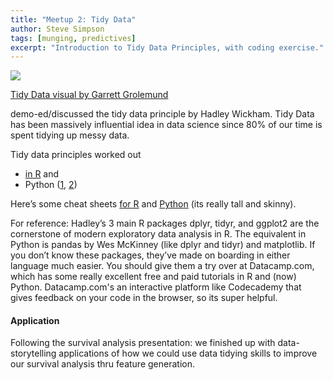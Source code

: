 ```yaml
---
title: "Meetup 2: Tidy Data"
author: Steve Simpson
tags: [munging, predictives]
excerpt: "Introduction to Tidy Data Principles, with coding exercise."
---
```


![](http://garrettgman.github.io/images/tidy-1.png)

[Tidy Data visual by Garrett Grolemund](http://garrettgman.github.io/tidying/)
 
demo-ed/discussed the tidy data principle by Hadley Wickham. Tidy Data has been massively influential idea in data science since 80% of our time is spent tidying up messy data. 

Tidy data principles worked out 
 - [in R](https://t.co/xlT1HO5QAp)  and 
 - Python ([1](https://github.com/jfpuget/Tidy-Data/blob/master/Tidy-Data.ipynb), [2](https://www.ibm.com/developerworks/community/blogs/jfp/entry/Tidy_Data_In_Python?lang=en)) 

Here’s some cheat sheets [for R](https://t.co/0SutUCIRyx)  and [Python](http://www.analyticsvidhya.com/wp-content/uploads/2015/06/infographics-final.jpg) (its really tall and skinny). 

For reference: Hadley’s 3 main R packages dplyr, tidyr, and ggplot2 are the cornerstone of modern exploratory data analysis in R. The equivalent in Python is pandas by Wes McKinney (like dplyr and tidyr) and matplotlib. If you don’t know these packages, they’ve made on boarding in either language much easier. You should give them a try over at Datacamp.com, which has some really excellent free and paid tutorials in R and (now) Python. Datacamp.com's  an interactive platform like Codecademy that gives feedback on your code in the browser, so its super helpful.



#### Application

Following the survival analysis presentation: we finished up with data-storytelling applications of how we could use data tidying skills to improve our survival analysis thru feature generation.